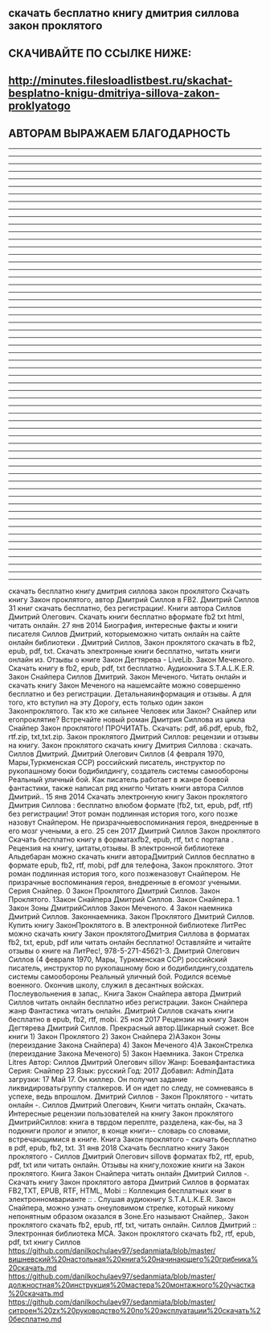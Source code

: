 скачать бесплатно книгу дмитрия силлова закон проклятого
--------------------------------------------------
СКАЧИВАЙТЕ ПО ССЫЛКЕ НИЖЕ:
--------------------------------------------------
http://minutes.filesloadlistbest.ru/skachat-besplatno-knigu-dmitriya-sillova-zakon-proklyatogo
--------------------------------------------------
АВТОРАМ ВЫРАЖАЕМ БЛАГОДАРНОСТЬ
--------------------------------------------------
--------------------------------------------------
--------------------------------------------------
--------------------------------------------------
--------------------------------------------------
--------------------------------------------------
--------------------------------------------------
--------------------------------------------------
--------------------------------------------------
--------------------------------------------------
--------------------------------------------------
--------------------------------------------------
--------------------------------------------------
--------------------------------------------------
--------------------------------------------------
--------------------------------------------------
--------------------------------------------------
--------------------------------------------------
--------------------------------------------------
--------------------------------------------------
--------------------------------------------------
--------------------------------------------------
--------------------------------------------------
--------------------------------------------------
--------------------------------------------------
--------------------------------------------------
--------------------------------------------------
--------------------------------------------------
--------------------------------------------------
--------------------------------------------------
--------------------------------------------------
--------------------------------------------------
--------------------------------------------------
--------------------------------------------------
--------------------------------------------------
--------------------------------------------------
--------------------------------------------------
--------------------------------------------------
--------------------------------------------------
--------------------------------------------------
--------------------------------------------------
--------------------------------------------------
--------------------------------------------------
--------------------------------------------------
--------------------------------------------------
--------------------------------------------------
--------------------------------------------------
--------------------------------------------------
--------------------------------------------------
--------------------------------------------------
--------------------------------------------------
--------------------------------------------------
--------------------------------------------------
--------------------------------------------------
--------------------------------------------------
--------------------------------------------------
--------------------------------------------------
--------------------------------------------------
--------------------------------------------------
скачать бесплатно книгу дмитрия силлова закон проклятого Скачать книгу Закон проклятого, автор Дмитрий Силлов в FB2. Дмитрий Силлов  31 книг скачать бесплатно, без регистрации!. Книги автора Силлов Дмитрий Олегович. Скачать книги бесплатно вформате fb2 txt html, читать онлайн. 27 янв 2014  Биография, интересные факты и книги писателя Силлов Дмитрий, которыеможно читать онлайн на сайте онлайн библиотеки . Дмитрий Силлов, Закон проклятого  скачать в fb2, epub, pdf, txt. Скачать электронные книги бесплатно, читать книги онлайн из. Отзывы о книге Закон Дегтярева - LiveLib. Закон Меченого. Скачать книгу в fb2, epub, pdf, txt бесплатно. Аудиокнига S.T.A.L.K.E.R. Закон Снайпера Силлов Дмитрий. Закон Меченого. Читать онлайн и скачать книгу Закон Меченого на нашемсайте можно совершенно бесплатно и без регистрации. Детальнаяинформация и отзывы. А для того, кто вступил на эту Дорогу, есть только один закон  Законпроклятого. Так кто же сильнее  Человек или Закон? Снайпер или егопроклятие? Встречайте новый роман Дмитрия Силлова из цикла Снайпер Закон проклятого! ПРОЧИТАТЬ. Скачать: pdf, a6.pdf, epub, fb2, rtf.zip, txt,txt.zip. Закон проклятого Дмитрий Силлов: рецензии и отзывы на книгу. Закон проклятого скачать книгу Дмитрия Силлова : скачать. Силлов Дмитрий. Дмитрий Олегович Силлов (4 февраля 1970, Мары,Туркменская ССР)  российский писатель, инструктор по рукопашному боюи бодибилдингу, создатель системы самообороны Реальный уличный бой. Как писатель работает в жанре боевой фантастики, также написал ряд книгпо
Читать книги автора Силлов Дмитрий.. 15 янв 2014  Скачать электронную книгу Закон проклятого Дмитрия Силлова : бесплатно влюбом формате (fb2, txt, epub, pdf, rtf) без регистрации! Этот роман подлинная история того, кого позже назовут Снайпером. Не призрачныевоспоминания героя, внедренные в его мозг учеными, а его. 25 сен 2017  Дмитрий Силлов Закон проклятого  Скачать бесплатно книгу в форматахfb2, epub, rtf, txt с портала . Рецензия на книгу, цитаты,отзывы. В электронной библиотеке Альдебаран можно скачать книги автораДмитрий Силлов бесплатно в формате epub, fb2, rtf, mobi, pdf для телефона, Закон проклятого. Этот роман  подлинная история того, кого позженазовут Снайпером. Не призрачные воспоминания героя, внедренные в егомозг учеными. Серия Снайпер. 0 Закон Проклятого Дмитрий Силлов. Закон Проклятого. 1Закон Снайпера Дмитрий Силлов. Закон Снайпера. 1 Закон Зоны ДмитрийСиллов  Закон Меченого. 4 Закон наемника Дмитрий Силлов. Законнаемника. Закон Проклятого Дмитрий Силлов. Купить книгу ЗаконПроклятого в. В электронной библиотеке ЛитРес можно скачать книгу Закон проклятогоДмитрия Силлова в форматах fb2, txt, epub, pdf или читать онлайн бесплатно! Оставляйте и читайте отзывы о книге на ЛитРес!, 978-5-271-45621-3. Дмитрий Олегович Силлов (4 февраля 1970, Мары, Туркменская ССР) российский писатель, инструктор по рукопашному бою и бодибилдингу,создатель системы самообороны Реальный уличный бой. Родился всемье военного. Окончив школу, служил в десантных войсках. Послеувольнения в запас,. Книга Закон Снайпера автора Дмитрий Силлов читать онлайн бесплатно ибез регистрации. Закон Снайпера жанр Фантастика читать онлайн. Дмитрий Силлов  скачать книги бесплатно в epub, fb2, rtf, mobi. 25 ноя 2017  Рецензии на книгу Закон Дегтярева Дмитрий Силлов. Прекрасный автор.Шикарный сюжет. Все книги  1) Закон Проклятого 2) Закон Снайпера 2)АЗакон Зоны (переиздание Закона Снайпера) 4) Закон Меченого 4)А ЗаконСтрелка (переиздание Закона Меченого) 5) Закон Наемника. Закон Стрелка Litres Автор: Силлов Дмитрий Олегович sillov Жанр: Боеваяфантастика Серия: Снайпер 23 Язык: русский Год: 2017 Добавил: AdminДата загрузки: 17 Май 17. Он  киллер. Он получил задание ликвидироватьгруппу сталкеров. И он идет по следу, не сомневаясь в успехе, ведь впрошлом. Дмитрий Силлов - Закон Проклятого - читать онлайн -. Силлов Дмитрий Олегович, Книги читать онлайн, Cкачать. Интересные рецензии пользователей на книгу Закон проклятого ДмитрийСиллов: книга в тврдом переплте, разделена, как-бы, на 3 подкниги пролог и эпилог, в конце книги-- словарь со словами, встречающимися в книге.
Книга Закон проклятого - скачать бесплатно в pdf, epub, fb2, txt. 31 янв 2018  Скачать бесплатно книгу Закон проклятого - Силлов Дмитрий Олегович sillovв форматах fb2, rtf, epub, pdf, txt или читать онлайн. Отзывы на книгу,похожие книги на Закон проклятого. Книга Закон Снайпера читать онлайн Дмитрий Силлов -. Скачать книгу Закон проклятого автора Дмитрий Силлов в форматах FB2,TXT, EPUB, RTF, HTML, Mobi :: Коллекция бесплатных книг в электронномварианте :: . Слушая аудиокнигу S.T.A.L.K.E.R. Закон Снайпера, можно узнать онеуловимом стрелке, который никому непонятным образом оказался в Зоне.Его называют Снайпер,. Закон проклятого скачать fb2, epub, rtf, txt, читать онлайн. Силлов Дмитрий :: Электронная библиотека МСА. Закон проклятого скачать fb2, rtf, epub, pdf, txt книгу Силлов
https://github.com/danilkochulaev97/sedanmiata/blob/master/вишневский%20настольная%20книга%20начинающего%20грибника%20скачать.md
https://github.com/danilkochulaev97/sedanmiata/blob/master/должностная%20инструкция%20мастера%20монтажного%20участка%20скачать.md
https://github.com/danilkochulaev97/sedanmiata/blob/master/ситроен%20zx%20руководство%20по%20эксплуатации%20скачать%20бесплатно.md